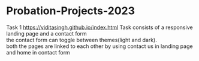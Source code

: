 # Probation-Projects-2023
Task 1
https://viditasingh.github.io/index.html
Task consists of a responsive landing page and a contact form
<br> the contact form can toggle between themes(light and dark).
<br>
both the  pages are linked to each other by using contact us in landing page and home in contact form

